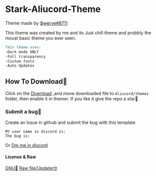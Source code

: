 # Stark-Aliucord-Theme
Theme made by [ֆwerve#8711](https://discord.com/users/756885340047802410)

This theme was created by me and its Just chill theme and probbly the moust basic theme you ever seen. 
```md
This theme uses:
-Dark mode ONLY
-Full transparency
-Custom fonts
-Auto Updates
```
## How To Download📲
Click on the [Download](https://mega.nz/file/GYBhSBCL#YDXXlz-cebAyeKIp41k0MKwl3HnuVJZsuy5ZCpzOK_o) 
,and move downloaded file to `Aliucord/themes` folder, then enable it in themer. 
If you like it give the repo a star💫
### Submit a bug😬
Create an Issue in github and submit the bug with this template 
```
MY user name in discord is: 
The bug is: 
```
Or [Dm me in discord](https://discord.com/users/756885340047802410)

#### License & Raw
[GNU📃](https://github.com/Swerve8711/Stark-Aliucord-Theme/LICENSE) [Raw file/Updater🤓](https://raw.githubusercontent.com/Swerve8711/Stark-Aliucord-Theme/main/Stark.json) 


